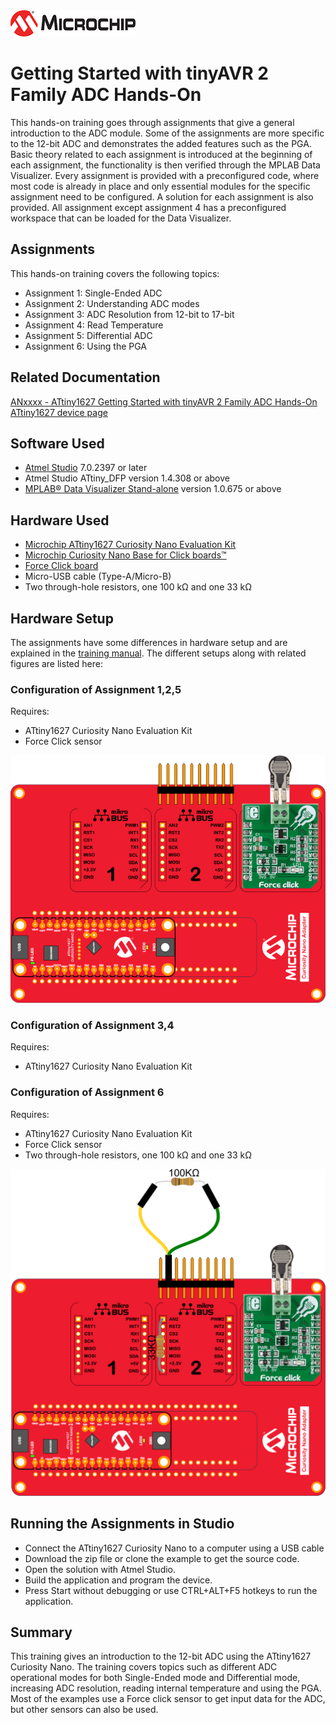 <a href="https://microchip.com" target="_blank" align="left">
  <img width=200px height=auto src="images/MicrochipLogo.png">
</a>


# Getting Started with tinyAVR 2 Family ADC Hands-On
This hands-on training goes through assignments that give a general introduction to the ADC module. Some of the
assignments are more specific to the 12-bit ADC and demonstrates the added features such as the PGA. Basic
theory related to each assignment is introduced at the beginning of each assignment, the functionality is then verified
through the MPLAB Data Visualizer. Every assignment is provided with a preconfigured code, where most code is
already in place and only essential modules for the specific assignment need to be configured. A solution for each assignment is also provided. All assignment except assignment 4 has a preconfigured workspace that can be loaded for the Data Visualizer. 

## Assignments
This hands-on training covers the following topics:

* Assignment 1: Single-Ended ADC
* Assignment 2: Understanding ADC modes
* Assignment 3: ADC Resolution from 12-bit to 17-bit
* Assignment 4: Read Temperature
* Assignment 5: Differential ADC
* Assignment 6: Using the PGA

## Related Documentation
[ANxxxx - ATtiny1627 Getting Started with tinyAVR 2 Family ADC Hands-On](https://microchip.com/DS40002200)
[ATtiny1627 device page](https://www.microchip.com/wwwproducts/en/ATTINY1627)

## Software Used
* [Atmel Studio](https://www.microchip.com/mplab/avr-support/atmel-studio-7) 7.0.2397 or later
* Atmel Studio ATtiny_DFP version 1.4.308 or above
* [MPLAB® Data Visualizer Stand-alone](https://gallery.microchip.com/packages/MPLAB-Data-Visualizer-Standalone(Windows)/) version 1.0.675 or above

## Hardware Used
* [Microchip ATtiny1627 Curiosity Nano Evaluation Kit](https://www.microchip.com/developmenttools/ProductDetails/DM080104) <!-- Fix this link-->
* [Microchip Curiosity Nano Base for Click boards™](https://www.microchip.com/DevelopmentTools/ProductDetails/AC164162)
* [Force Click board](https://www.mikroe.com/force-click)
* Micro-USB cable (Type-A/Micro-B)
* Two through-hole resistors, one 100 kΩ and one 33 kΩ

## Hardware Setup
The assignments have some differences in hardware setup and are explained in the [training manual](https://microchip.com/DS40002200). The different setups along with related figures are listed here:

### Configuration of Assignment 1,2,5
Requires: 
* ATtiny1627 Curiosity Nano Evaluation Kit 
* Force Click sensor
<p align="left">
  <img width=800px height=auto src="images/HW_Setup1.png">
</p>

### Configuration of Assignment 3,4
Requires: 
* ATtiny1627 Curiosity Nano Evaluation Kit

### Configuration of Assignment 6 
Requires: 
* ATtiny1627 Curiosity Nano Evaluation Kit 
* Force Click sensor 
* Two through-hole resistors, one 100 kΩ and one 33 kΩ
<p align="left">
  <img width=800px height=auto src="images/HW_Setup2.png">
</p>

## Running the Assignments in Studio
* Connect the ATtiny1627 Curiosity Nano to a computer using a USB cable
* Download the zip file or clone the example to get the source code.
* Open the solution with Atmel Studio.
* Build the application and program the device.
* Press Start without debugging or use CTRL+ALT+F5 hotkeys to run the application.

## Summary
This training gives an introduction to the 12-bit ADC using the ATtiny1627 Curiosity Nano. The training covers topics such as different ADC operational modes for both Single-Ended mode and Differential mode, increasing ADC resolution, reading internal temperature and using the PGA. Most of the examples use a Force click sensor to get input data for the ADC, but other sensors can also be used.
